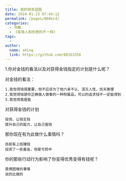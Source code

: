 ```yaml
---
title: 我的财务蓝图
date: 2024-01-23 07:44:12
permalink: /pages/088ec4/
categories:
  - 书籍
  - 《有钱人和你想的不一样》
tags:
  - 
author: 
  name: aXing
  link: https://github.com/08163356
---
```

1.你对金钱的看法以及对获得金钱指定的计划是什么呢？

对金钱的看法：

```
1.我觉得钱很重要，但不应该为了他六亲不认、泯灭人性、伤天害理
2.我觉得钱是你正确做人做事的一种附属品，可以的追求钱不一定能得到
3.我觉得我是能
```

对获得金钱的计划

```
投资，让钱生钱
提升自己的能力，让自己值钱
```

那你现在有为此做什么事情吗？

```
目前有上班赚钱
投资了一些基金，但是亏损中
```

你的那些行动行为影响了你变得优秀变得有钱呢？

```
畏惧困难的事情
说的比做的
```

